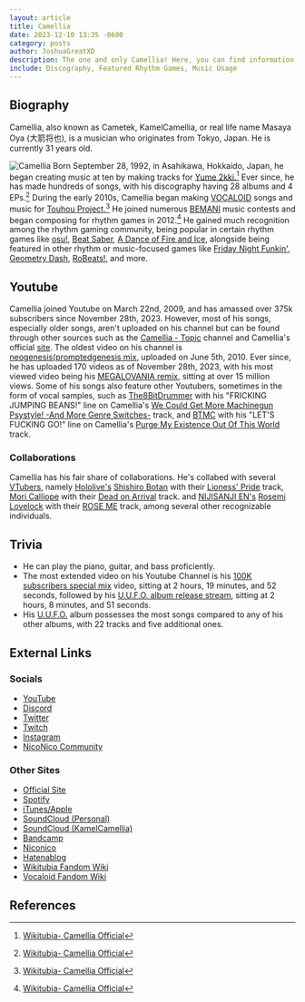 ```yaml
---
layout: article
title: Camellia
date: 2023-12-10 13:35 -0600
category: posts
author: JoshuaGreatXD
description: The one and only Camellia! Here, you can find information about Camellia's background and accomplishments.
include: Discography, Featured Rhythm Games, Music Usage
---
```


## Biography

Camellia, also known as Cametek, KamelCamellia, or real life name Masaya Oya (大箭将也), is a musician who originates from Tokyo, Japan. He is currently 31 years old.

![Camellia](/assets/images/articleImages/camellia/camellia.png)
Born September 28, 1992, in Asahikawa, Hokkaido, Japan, he began creating music at ten by making tracks for [Yume 2kki.](https://yume.wiki/2kki/Yume_2kki_Wiki)[^1] Ever since, he has made hundreds of songs, with his discography having 28 albums and 4 EPs.[^2] During the early 2010s, Camellia began making [VOCALOID](https://en.wikipedia.org/wiki/Vocaloid) songs and music for [Touhou Project.](https://en.wikipedia.org/wiki/Touhou_Project)[^3] He joined numerous [BEMANI](https://en.wikipedia.org/wiki/Bemani) music contests and began composing for rhythm games in 2012.[^4] He gained much recognition among the rhythm gaming community, being popular in certain rhythm games like [osu!](https://osu.ppy.sh/home), [Beat Saber](https://beatsaber.com/), [A Dance of Fire and Ice](https://store.steampowered.com/app/977950/A_Dance_of_Fire_and_Ice), alongside being featured in other rhythm or music-focused games like [Friday Night Funkin'](https://friday-nightfunkin.io/), [Geometry Dash](https://store.steampowered.com/app/322170/Geometry_Dash), [RoBeats!](https://robeats.fandom.com/wiki/Robeats_Wiki), and more.

## Youtube

Camellia joined Youtube on March 22nd, 2009, and has amassed over 375k subscribers since November 28th, 2023. However, most of his songs, especially older songs, aren't uploaded on his channel but can be found through other sources such as the [Camellia - Topic](https://www.youtube.com/channel/UCRjVmUQ3CW1kH6vP1VGskWA) channel and Camellia's official [site](https://cametek.jp/release.html). The oldest video on his channel is [neogenesis(promptedgenesis mix](https://youtu.be/qnn3sxoL8OM?si=K9SgdHaZ5C3VvOI3), uploaded on June 5th, 2010. Ever since, he has uploaded 170 videos as of November 28th, 2023, with his most viewed video being his [MEGALOVANIA remix](https://youtu.be/9X7I3bW49S8?si=dd1QnVgArdXBQmqW), sitting at over 15 million views. Some of his songs also feature other Youtubers, sometimes in the form of vocal samples, such as [The8BitDrummer](https://www.youtube.com/@The8BitDrummer) with his "FRICKING JUMPING BEANS!" line on Camellia's [We Could Get More Machinegun Psystyle! -And More Genre Switches-](https://youtu.be/Rp8uQzSXXRc?si=RBVso_r6Fl34LHg7) track, and [BTMC](https://www.youtube.com/@BTMCLive) with his "LET'S FUCKING GO!" line on Camellia's [Purge My Existence Out Of This World](https://youtu.be/LZDjTSLdZeo?si=pLjHto2Wxn0pLxC8) track.

### Collaborations

Camellia has his fair share of collaborations. He's collabed with several [VTubers](https://en.wikipedia.org/wiki/VTuber), namely [Hololive's](https://hololivepro.com/en/) [Shishiro Botan](https://www.youtube.com/@ShishiroBotan) with their [Lioness' Pride](https://youtu.be/npVP58NvdQ8?si=hio1yOv7D5FLl8HU) track, [Mori Calliope](http://www.youtube.com/@MoriCalliope) with their [Dead on Arrival](https://youtu.be/SwOat0JYPAY?si=beILURnIUcQvvOSF) track. and [NIJISANJI EN's](https://www.nijisanji.jp/en/talents) [Rosemi Lovelock](https://www.youtube.com/@Rosemi_Lovelock) with their [ROSE ME](https://youtu.be/f91RW3Mk8Dk?si=QPXVdIy_6q0dJreP) track, among several other recognizable individuals.

## Trivia

* He can play the piano, guitar, and bass proficiently.
* The most extended video on his Youtube Channel is his [100K subscribers special mix](https://youtu.be/RhrJ9-mir64?si=pOwFieqLnF1aWcxX) video, sitting at 2 hours, 19 minutes, and 52 seconds, followed by his [U.U.F.O. album release stream](https://youtu.be/uAIlcHPn5Qc?si=8S5RwiDbQ1ijcDY2), sitting at 2 hours, 8 minutes, and 51 seconds.
* His [U.U.F.O.](https://camellia.fandom.com/wiki/U.U.F.O.) album possesses the most songs compared to any of his other albums, with 22 tracks and five additional ones.

## External Links

### Socials

* [YouTube](https://www.youtube.com/@Cametek.CamelliaOfficial)
* [Discord](https://discord.gg/camellia)
* [Twitter](https://twitter.com/cametek)
* [Twitch](https://twitch.tv/cametek)
* [Instagram](https://instagram.com/cametek_)
* [NicoNico Community](https://com.nicovideo.jp/community/co384908)

### Other Sites

* [Official Site](https://cametek.jp/)
* [Spotify](https://open.spotify.com/artist/4bwIf0yXJf0F9AmOl2J78M)
* [iTunes/Apple](https://music.apple.com/jp/artist/%E3%81%8B%E3%82%81%E3%82%8A%E3%81%82/566485174)
* [SoundCloud (Personal)](https://soundcloud.com/cametek)
* [SoundCloud (KamelCamellia)](https://soundcloud.com/kamelcamellia)
* [Bandcamp](https://cametek.bandcamp.com/)
* [Niconico](https://nicovideo.jp/mylist/16888369)
* [Hatenablog](https://cametek.hatenablog.jp/)
* [Wikitubia Fandom Wiki](https://youtube.fandom.com/wiki/Camellia_Official)
* [Vocaloid Fandom Wiki](https://vocaloid.fandom.com/wiki/Camellia)

## References

[^1]: [Wikitubia- Camellia Official](https://youtube.fandom.com/wiki/Camellia_Official#Life)
[^2]: [Wikitubia- Camellia Official](https://youtube.fandom.com/wiki/Camellia_Official)
[^3]: [Wikitubia- Camellia Official](https://youtube.fandom.com/wiki/Camellia_Official)
[^4]: [Wikitubia- Camellia Official](https://youtube.fandom.com/wiki/Camellia_Official)
